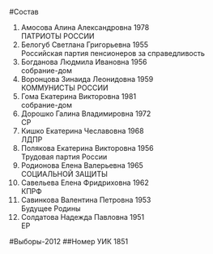 #Состав
1. Амосова Алина Александровна 1978   
    ПАТРИОТЫ РОССИИ
2. Белогуб Светлана Григорьевна 1955   
    Российская партия пенсионеров за справедливость
3. Богданова Людмила Ивановна 1956   
    собрание-дом
4. Воронцова Зинаида Леонидовна 1959   
    КОММУНИСТЫ РОССИИ
5. Гома Екатерина Викторовна 1981   
    собрание-дом
6. Дорошко Галина Владимировна 1972   
    СР
7. Кишко Екатерина Чеславовна 1968   
    ЛДПР
8. Полякова Екатерина Викторовна 1956   
    Трудовая партия России
9. Родионова Елена Валерьевна 1965   
    СОЦИАЛЬНОЙ ЗАЩИТЫ
10. Савельева Елена Фридриховна 1962   
    КПРФ
11. Савинкова Валентина Петровна 1953   
    Будущее Родины
12. Солдатова Надежда Павловна 1951   
    ЕР

#Выборы-2012
##Номер УИК
1851